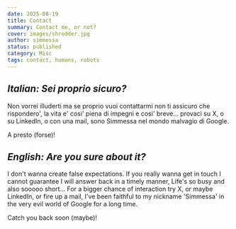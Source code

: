 ```yaml
---
date: 2025-08-19
title: Contact
summary: Contact me, or not? 
cover: images/shredder.jpg
author: simmessa
status: published
category: Misc
tags: contact, humans, robots
---
```


## *Italian: Sei proprio sicuro?*

Non vorrei illuderti ma se proprio vuoi contattarmi non ti assicuro che rispondero', la vita e' cosi' piena di impegni e cosi' breve... provaci su X, o su LinkedIn, o con una mail, sono Simmessa nel mondo malvagio di Google.

A presto (forse)!

## *English: Are you sure about it?*

I don't wanna create false expectations. If you really wanna get in touch I cannot guarantee I will answer back in a timely manner, Life's so busy and also sooooo short... For a bigger chance of interaction try X, or maybe LinkedIn, or fire up a mail, I've been faithful to my nickname 'Simmessa' in the very evil world of Google for a long time.

Catch you back soon (maybe)!